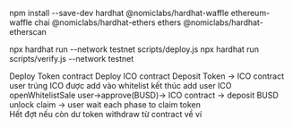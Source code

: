  <!-- Hardhat Project -->
<!-- install lib  -->
npm install --save-dev hardhat @nomiclabs/hardhat-waffle ethereum-waffle chai @nomiclabs/hardhat-ethers ethers @nomiclabs/hardhat-etherscan
<!-- set up env , key , args config -->
<!-- npx hardhat compile -->
npx hardhat run --network testnet scripts/deploy.js
npx hardhat run scripts/verify.js --network testnet
<!-- Test -->
Deploy Token contract
Deploy ICO contract 
Deposit Token -> ICO contract 
user trúng ICO được add vào whitelist
kết thúc add user ICO openWhitelistSale
user->approve(BUSD)-> ICO contract -> deposit BUSD
unlock claim -> user wait each phase to claim token  
Hết đợt nếu còn dư token withdraw từ contract về ví
